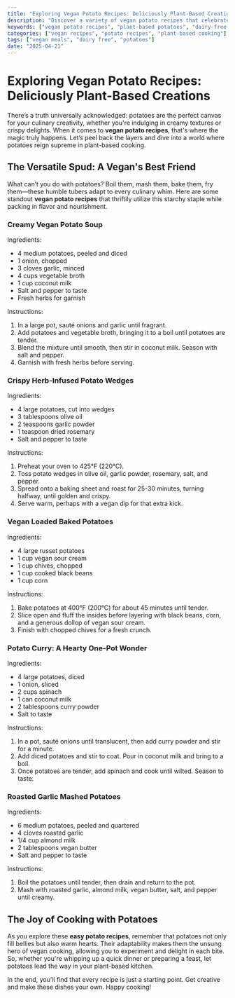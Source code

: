 ```yaml
---
title: "Exploring Vegan Potato Recipes: Deliciously Plant-Based Creations"
description: "Discover a variety of vegan potato recipes that celebrate the versatility of potatoes in plant-based cooking. From creamy soups to crispy fries, we've got you covered!"
keywords: ["vegan potato recipes", "plant-based potatoes", "dairy-free potato dishes"]
categories: ["vegan recipes", "potato recipes", "plant-based cooking"]
tags: ["vegan meals", "dairy free", "potatoes"]
date: "2025-04-21"
---
```


# Exploring Vegan Potato Recipes: Deliciously Plant-Based Creations

There’s a truth universally acknowledged: potatoes are the perfect canvas for your culinary creativity, whether you're indulging in creamy textures or crispy delights. When it comes to **vegan potato recipes**, that's where the magic truly happens. Let’s peel back the layers and dive into a world where potatoes reign supreme in plant-based cooking.

## The Versatile Spud: A Vegan's Best Friend

What can’t you do with potatoes? Boil them, mash them, bake them, fry them—these humble tubers adapt to every culinary whim. Here are some standout **vegan potato recipes** that thriftily utilize this starchy staple while packing in flavor and nourishment.

### Creamy Vegan Potato Soup

Ingredients:
- 4 medium potatoes, peeled and diced
- 1 onion, chopped
- 3 cloves garlic, minced
- 4 cups vegetable broth
- 1 cup coconut milk
- Salt and pepper to taste
- Fresh herbs for garnish

Instructions:
1. In a large pot, sauté onions and garlic until fragrant.
2. Add potatoes and vegetable broth, bringing it to a boil until potatoes are tender.
3. Blend the mixture until smooth, then stir in coconut milk. Season with salt and pepper.
4. Garnish with fresh herbs before serving.

### Crispy Herb-Infused Potato Wedges

Ingredients:
- 4 large potatoes, cut into wedges
- 3 tablespoons olive oil
- 2 teaspoons garlic powder
- 1 teaspoon dried rosemary
- Salt and pepper to taste

Instructions:
1. Preheat your oven to 425°F (220°C).
2. Toss potato wedges in olive oil, garlic powder, rosemary, salt, and pepper.
3. Spread onto a baking sheet and roast for 25-30 minutes, turning halfway, until golden and crispy.
4. Serve warm, perhaps with a vegan dip for that extra kick.

### Vegan Loaded Baked Potatoes

Ingredients:
- 4 large russet potatoes
- 1 cup vegan sour cream
- 1 cup chives, chopped
- 1 cup cooked black beans
- 1 cup corn

Instructions:
1. Bake potatoes at 400°F (200°C) for about 45 minutes until tender.
2. Slice open and fluff the insides before layering with black beans, corn, and a generous dollop of vegan sour cream.
3. Finish with chopped chives for a fresh crunch.

### Potato Curry: A Hearty One-Pot Wonder

Ingredients:
- 4 large potatoes, diced
- 1 onion, sliced
- 2 cups spinach
- 1 can coconut milk
- 2 tablespoons curry powder
- Salt to taste

Instructions:
1. In a pot, sauté onions until translucent, then add curry powder and stir for a minute.
2. Add diced potatoes and stir to coat. Pour in coconut milk and bring to a boil.
3. Once potatoes are tender, add spinach and cook until wilted. Season to taste.

### Roasted Garlic Mashed Potatoes

Ingredients:
- 6 medium potatoes, peeled and quartered
- 4 cloves roasted garlic
- 1/4 cup almond milk
- 2 tablespoons vegan butter
- Salt and pepper to taste

Instructions:
1. Boil the potatoes until tender, then drain and return to the pot.
2. Mash with roasted garlic, almond milk, vegan butter, salt, and pepper until creamy.

## The Joy of Cooking with Potatoes

As you explore these **easy potato recipes**, remember that potatoes not only fill bellies but also warm hearts. Their adaptability makes them the unsung hero of vegan cooking, allowing you to experiment and delight in each bite. So, whether you're whipping up a quick dinner or preparing a feast, let potatoes lead the way in your plant-based kitchen. 

In the end, you’ll find that every recipe is just a starting point. Get creative and make these dishes your own. Happy cooking!